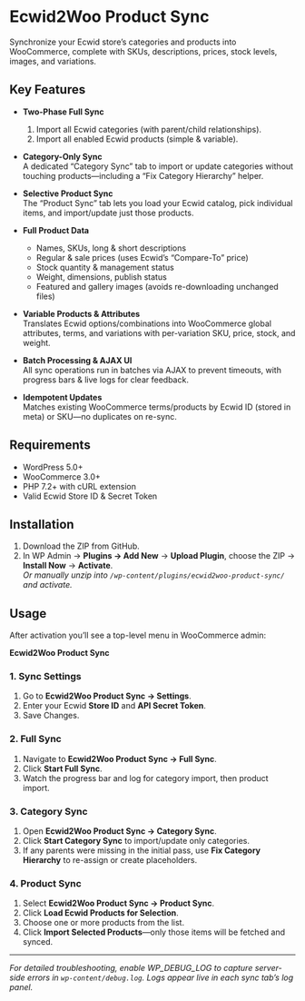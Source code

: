 # Ecwid2Woo Product Sync

Synchronize your Ecwid store’s categories and products into WooCommerce, complete with SKUs, descriptions, prices, stock levels, images, and variations.

## Key Features

- **Two-Phase Full Sync**  
  1. Import all Ecwid categories (with parent/child relationships).  
  2. Import all enabled Ecwid products (simple & variable).

- **Category-Only Sync**  
  A dedicated “Category Sync” tab to import or update categories without touching products—including a “Fix Category Hierarchy” helper.

- **Selective Product Sync**  
  The “Product Sync” tab lets you load your Ecwid catalog, pick individual items, and import/update just those products.

- **Full Product Data**  
  - Names, SKUs, long & short descriptions  
  - Regular & sale prices (uses Ecwid’s “Compare-To” price)  
  - Stock quantity & management status  
  - Weight, dimensions, publish status  
  - Featured and gallery images (avoids re-downloading unchanged files)

- **Variable Products & Attributes**  
  Translates Ecwid options/combinations into WooCommerce global attributes, terms, and variations with per-variation SKU, price, stock, and weight.

- **Batch Processing & AJAX UI**  
  All sync operations run in batches via AJAX to prevent timeouts, with progress bars & live logs for clear feedback.

- **Idempotent Updates**  
  Matches existing WooCommerce terms/products by Ecwid ID (stored in meta) or SKU—no duplicates on re-sync.

## Requirements

- WordPress 5.0+  
- WooCommerce 3.0+  
- PHP 7.2+ with cURL extension  
- Valid Ecwid Store ID & Secret Token

## Installation

1. Download the ZIP from GitHub.  
2. In WP Admin → **Plugins → Add New** → **Upload Plugin**, choose the ZIP → **Install Now** → **Activate**.  
   _Or manually unzip into `/wp-content/plugins/ecwid2woo-product-sync/` and activate._

## Usage

After activation you’ll see a top-level menu in WooCommerce admin:

**Ecwid2Woo Product Sync**

### 1. Sync Settings

1. Go to **Ecwid2Woo Product Sync → Settings**.  
2. Enter your Ecwid **Store ID** and **API Secret Token**.  
3. Save Changes.

### 2. Full Sync

1. Navigate to **Ecwid2Woo Product Sync → Full Sync**.  
2. Click **Start Full Sync**.  
3. Watch the progress bar and log for category import, then product import.

### 3. Category Sync

1. Open **Ecwid2Woo Product Sync → Category Sync**.  
2. Click **Start Category Sync** to import/update only categories.  
3. If any parents were missing in the initial pass, use **Fix Category Hierarchy** to re-assign or create placeholders.

### 4. Product Sync

1. Select **Ecwid2Woo Product Sync → Product Sync**.  
2. Click **Load Ecwid Products for Selection**.  
3. Choose one or more products from the list.  
4. Click **Import Selected Products**—only those items will be fetched and synced.

---

_For detailed troubleshooting, enable WP_DEBUG_LOG to capture server-side errors in `wp-content/debug.log`. Logs appear live in each sync tab’s log panel._
